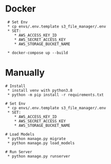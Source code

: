 # Docker
     # Set Env
     * cp envs/.env.template s3_file_manager/.env
     * SET:
        * AWS_ACCESS_KEY_ID
        * AWS_SECRET_ACCESS_KEY
        * AWS_STORAGE_BUCKET_NAME
        
     * docker-compose up --build
 
# Manually 
    # Install
     * install venv with python3.8
     * python -m pip install -r requirements.txt

    # Set Env
     * cp envs/.env.template s3_file_manager/.env
     * SET:
        * AWS_ACCESS_KEY_ID
        * AWS_SECRET_ACCESS_KEY
        * AWS_STORAGE_BUCKET_NAME
         
    # Load Models
     * python manage.py migrate
     * python manage.py load_models
     
    # Run Server
     * python manage.py runserver

